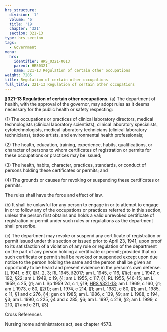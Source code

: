 ```yaml
---
hrs_structure:
  division: '1'
  volume: '6'
  title: '19'
  chapter: '321'
  section: 321-13
type: hrs_section
tags:
  - Government
menu:
  hrs:
    identifier: HRS_0321-0013
    parent: HRS0321
    name: 321-13 Regulation of certain other occupations
weight: 7205
title: Regulation of certain other occupations
full_title: 321-13 Regulation of certain other occupations
---
```

**§321-13 Regulation of certain other occupations.** (a) The department of health, with the approval of the governor, may adopt rules as it deems necessary for the public health or safety respecting:

(1) The occupations or practices of clinical laboratory directors, medical technologists (clinical laboratory scientists), clinical laboratory specialists, cytotechnologists, medical laboratory technicians (clinical laboratory technicians), tattoo artists, and environmental health professionals;

(2) The health, education, training, experience, habits, qualifications, or character of persons to whom certificates of registration or permits for these occupations or practices may be issued;

(3) The health, habits, character, practices, standards, or conduct of persons holding these certificates or permits; and

(4) The grounds or causes for revoking or suspending these certificates or permits.

The rules shall have the force and effect of law.

(b) It shall be unlawful for any person to engage in or to attempt to engage in or to follow any of the occupations or practices referred to in this section, unless the person first obtains and holds a valid unrevoked certificate of registration or permit under such rules or regulations as the department shall prescribe.

(c) The department may revoke or suspend any certificate of registration or permit issued under this section or issued prior to April 23, 1941, upon proof to its satisfaction of a violation of any rule or regulation of the department on the part of any person holding a certificate or permit; provided that no such certificate or permit shall be revoked or suspended except upon due notice to the person holding the same and the person shall be given an opportunity to be heard and present evidence in the person's own defense. [L 1941, c 87, §§1, 2, 3; RL 1945, §2017; am L 1945, c 116, §1(c); am L 1947, c 192, §22; am L 1949, c 19, §1; am L 1955, c 117, §1; RL 1955, §46-15; am L 1959, c 25, §1; am L Sp 1959 2d, c 1, §19; [HRS §321-13](/title-19/chapter-321/section-321-13/); am L 1969, c 160, §1; am L 1973, c 80, §2(1); am L 1974, c 214, §1; am L 1982, c 80, §1; am L 1985, c 11, §1 and c 276, §4; gen ch 1985; am L 1986, c 139, §9; am L 1988, c 194, §3; am L 1990, c 225, §4 and c 285, §6; am L 1997, c 219, §2; am L 1999, c 210, §1 and c 211, §3]

Cross References

Nursing home administrators act, see chapter 457B.